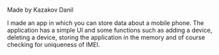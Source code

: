 Made by Kazakov Danil

I made an app in which you can store data about a mobile phone. The application has a simple UI and 
some functions such as adding a device, deleting a device, storing the application in the memory and of course checking for uniqueness of IMEI.
